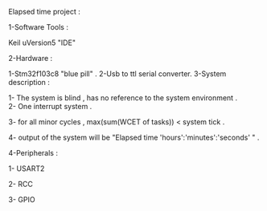 Elapsed time project :

1-Software Tools :

Keil uVersion5 "IDE"

2-Hardware :

1-Stm32f103c8   "blue pill" .
2-Usb to ttl serial converter. 
3-System description :

1- The system is blind , has no reference to the system environment .                                                                                          
2- One interrupt system .                                                 

3- for all minor cycles , max(sum(WCET of tasks)) < system tick .

4- output of the system will be "Elapsed time 'hours':'minutes':'seconds' " .

4-Peripherals :

1- USART2 

2- RCC 

3- GPIO 





